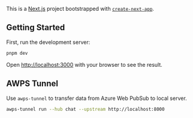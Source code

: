 This is a [Next.js](https://nextjs.org) project bootstrapped with [`create-next-app`](https://nextjs.org/docs/app/api-reference/cli/create-next-app).

## Getting Started

First, run the development server:

```bash
pnpm dev
```

Open [http://localhost:3000](http://localhost:3000) with your browser to see the result.

## AWPS Tunnel

Use `awps-tunnel` to transfer data from Azure Web PubSub to local server.

```bash
awps-tunnel run --hub chat --upstream http://localhost:8000
```
